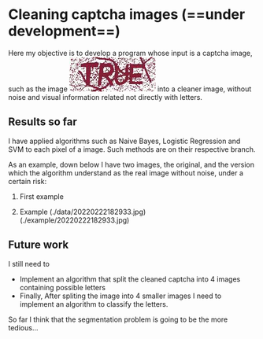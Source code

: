 # Cleaning captcha images (==under development==)


Here my objective is to develop a program
whose input is a captcha image, such as the 
image 
<img style="text-align:center" src="data/20220222182850.jpg" /> 
into a cleaner image, without noise and visual
information related not directly with letters.

## Results so far

I have applied algorithms such as Naive Bayes,
Logistic Regression and SVM to each pixel of a
image. Such methods are on their respective 
branch.

As an example, down below I have 
two images, the original, and the version
which the algorithm understand as the real
image without noise, under a certain risk:

1. First example
[](./data/20220222182850.jpg)
[](./example/20220222182850.jpg)

2. Example
(./data/20220222182933.jpg)
(./example/20220222182933.jpg)

## Future work
I still need to
* Implement an algorithm that split the cleaned
captcha into 4 images containing possible letters
* Finally, After spliting the image into 4 smaller
images I need to implement an algorithm to classify
the letters.

So far I think that the segmentation problem is 
going to be the more tedious...

